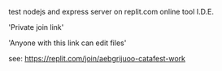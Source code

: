 test nodejs and express server on replit.com online tool I.D.E.

'Private join link'

'Anyone with this link can edit files'

see: https://replit.com/join/aebgrijuoo-catafest-work
